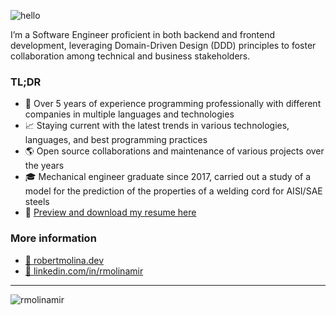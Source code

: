 ![hello](https://img.shields.io/badge/hello,-e63b6c?style=for-the-badge)

I’m a Software Engineer proficient in both backend and frontend development, leveraging Domain-Driven Design (DDD) principles to foster collaboration among technical and business stakeholders.

### TL;DR

- 💼 Over 5 years of experience programming professionally with different companies in multiple languages and technologies
- 📈 Staying current with the latest trends in various technologies, languages, and best programming practices
- 🌎 Open source collaborations and maintenance of various projects over the years
- 🎓 Mechanical engineer graduate since 2017, carried out a study of a model for the prediction of the properties of a welding cord for AISI/SAE steels
- 📄 [Preview and download my resume here](https://drive.google.com/file/d/15bEpE77LztNaNu2fn2wRtPsXeKzHSCu9/view)

### More information

- [🔗 robertmolina.dev](https://www.robertmolina.dev/)
- [🔗 linkedin.com/in/rmolinamir](https://www.linkedin.com/in/rmolinamir)

---

![rmolinamir](https://github-readme-stats.vercel.app/api?username=rmolinamir&show_icons=true&theme=github_dark)
